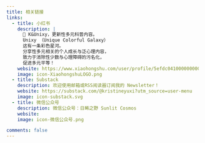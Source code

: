 ```yaml
---
title: 相关链接
links:
  - title: 小红书
    description: |
      🌈 K&Unixy，更新性多元科普内容。
      Unixy （Unique Colorful Galaxy）
      这有一条彩色星河。
      分享性多元相关的个人成长与泛心理内容，
      致力于消除性少数与心理障碍的污名化，
      促进多元平等！
    website: https://www.xiaohongshu.com/user/profile/5efdc041000000000101de44?xsec_token=&xsec_source=pc_note
    image: icon-XiaohongshuLOGO.png
  - title: Substack
    description: 欢迎使用邮箱或RSS阅读器订阅我的 Newsletter！
    website: https://substack.com/@kristineyuxi?utm_source=user-menu
    image: icon-substack.svg
  - title: 微信公众号
    description: 微信公众号：日晞之野 Sunlit Cosmos
    website: 
    image: icon-微信公众号.png

comments: false
---
```

